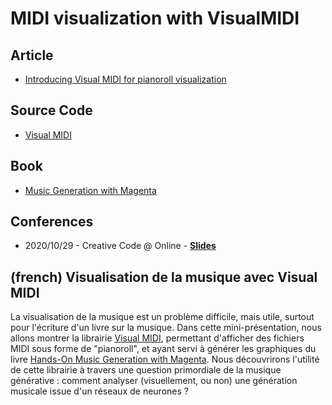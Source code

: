 # MIDI visualization with VisualMIDI

## Article

- [Introducing Visual MIDI for pianoroll visualization](/publications/2020-09-13-introducing-visual-midi-for-pianoroll-visualization/)

## Source Code

- [Visual MIDI](https://github.com/dubreuia/visual_midi)

## Book

- [Music Generation with Magenta](https://alexandredubreuil.com/publications/2020-01-31-music-generation-with-magenta-deep-learning-in-music-generation/)

## Conferences

- 2020/10/29 - Creative Code @ Online - <span class="icon icon-slideshare">**[Slides](TODO)**</span>

## (french) Visualisation de la musique avec Visual MIDI

La visualisation de la musique est un problème difficile, mais utile, surtout pour l'écriture d'un livre sur la musique. Dans cette mini-présentation, nous allons montrer la librairie [Visual MIDI](https://github.com/dubreuia/visual_midi), permettant d'afficher des fichiers MIDI sous forme de "pianoroll", et ayant servi à générer les graphiques du livre [Hands-On Music Generation with Magenta](https://www.packtpub.com/product/hands-on-music-generation-with-magenta/9781838824419). Nous découvrirons l'utilité de cette librairie à travers une question primordiale de la musique générative : comment analyser (visuellement, ou non) une génération musicale issue d'un réseaux de neurones ?
